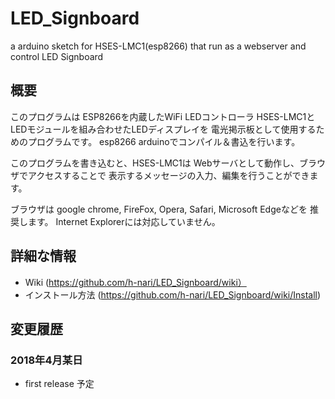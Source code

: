 # LED_Signboard
a arduino sketch for HSES-LMC1(esp8266) that run as a webserver and control LED Signboard 

## 概要

このプログラムは ESP8266を内蔵したWiFi LEDコントローラ HSES-LMC1と
LEDモジュールを組み合わせたLEDディスプレイを
電光掲示板として使用するためのプログラムです。
esp8266 arduinoでコンパイル＆書込を行います。

このプログラムを書き込むと、HSES-LMC1は
Webサーバとして動作し、ブラウザでアクセスすることで
表示するメッセージの入力、編集を行うことができます。

ブラウザは google chrome, FireFox, Opera, Safari, Microsoft Edgeなどを
推奨します。 Internet Explorerには対応していません。

## 詳細な情報

- Wiki (https://github.com/h-nari/LED_Signboard/wiki）
 - インストール方法 (https://github.com/h-nari/LED_Signboard/wiki/Install)

## 変更履歴

### 2018年4月某日

- first release 予定
